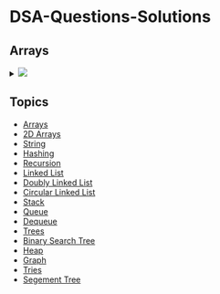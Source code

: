 # DSA-Questions-Solutions
## Arrays

<details>
    <summary><img id="array" src="https://img.shields.io/badge/Arrays-44-brightgreen?style=for-the-badge"></summary>


| S.No.    | Topic:                | Problem                                                                                              | Solutions | Python | C++    | Java   | JavaScript   |
| -------  |:---------------------:|------------------------------------------------------------------------------------------------------|:---------:|--------|--------|--------|--------|
| 1        | `Array`               | Search Element                                                                                       |✔️         |<a href="#"><img src="https://img.shields.io/badge/Solution-red"></a>  |  <a href="https://github.com/AkashSingh3031/The-Complete-FAANG-Preparation/blob/master/1%5D.%20DSA/1%5D.%20Data%20Structures/01%5D.%20Array/C%2B%2B/_001)_Search_Element.cpp"><img src="https://img.shields.io/badge/Solution-green"></a>  |  <a href="#"><img src="https://img.shields.io/badge/Solution-red"></a> |<a href="https://github.com/Wenodh/The-Complete-FAANG-Preparation/blob/wenodh/1%5D.%20DSA/1%5D.%20Data%20Structures/01%5D.%20Array/JavaScript/_001)_Search_Element.js"><img src="https://img.shields.io/badge/Solution-green"></a>  |
| 2        | `Array`               | Insert Element                                                                                       |✔️         |<a href="#"><img src="https://img.shields.io/badge/Solution-red"></a>  |  <a href="https://github.com/AkashSingh3031/The-Complete-FAANG-Preparation/blob/master/1%5D.%20DSA/1%5D.%20Data%20Structures/01%5D.%20Array/C%2B%2B/_002)_Insert_Element.cpp"><img src="https://img.shields.io/badge/Solution-green"></a>  |  <a href="#"><img src="https://img.shields.io/badge/Solution-red"></a> |<a href="https://github.com/Wenodh/The-Complete-FAANG-Preparation/blob/wenodh/1%5D.%20DSA/1%5D.%20Data%20Structures/01%5D.%20Array/JavaScript/_002)_Insert_Element.js"><img src="https://img.shields.io/badge/Solution-green"></a>  |
| 3        | `Array`               | Delete Element                                                                                       |✔️         |<a href="#"><img src="https://img.shields.io/badge/Solution-red"></a>  |  <a href="https://github.com/AkashSingh3031/The-Complete-FAANG-Preparation/blob/master/1%5D.%20DSA/1%5D.%20Data%20Structures/01%5D.%20Array/C%2B%2B/_003)_Delete_Element.cpp"><img src="https://img.shields.io/badge/Solution-green"></a>  |  <a href="#"><img src="https://img.shields.io/badge/Solution-red"></a> |<a href="https://github.com/AkashSingh3031/The-Complete-FAANG-Preparation/blob/master/1%5D.%20DSA/1%5D.%20Data%20Structures/01%5D.%20Array/JavaScript/_003)_Delete_Element.js"><img src="https://img.shields.io/badge/Solution-green"></a>   |
| 4        | `Array`               | Reverse Array                                                                                        |✔️         |<a href="#"><img src="https://img.shields.io/badge/Solution-red"></a>  |  <a href="https://github.com/AkashSingh3031/The-Complete-FAANG-Preparation/blob/master/1%5D.%20DSA/1%5D.%20Data%20Structures/01%5D.%20Array/C%2B%2B/_004)_Reverse_Array.cpp"><img src="https://img.shields.io/badge/Solution-green"></a>  |  <a href="#"><img src="https://img.shields.io/badge/Solution-red"></a> |<a href="https://github.com/AkashSingh3031/The-Complete-FAANG-Preparation/blob/master/1%5D.%20DSA/1%5D.%20Data%20Structures/01%5D.%20Array/JavaScript/_004)_Reverse_Array.js"><img src="https://img.shields.io/badge/Solution-green"></a>  |
| 5        | `Array`               | Left Rotate Array by 1                                                                               |✔️         |<a href="#"><img src="https://img.shields.io/badge/Solution-red"></a>  |  <a href="https://github.com/AkashSingh3031/The-Complete-FAANG-Preparation/blob/master/1%5D.%20DSA/1%5D.%20Data%20Structures/01%5D.%20Array/C%2B%2B/_005)_Left_Rotate_Array_by_1.cpp"><img src="https://img.shields.io/badge/Solution-green"></a>  |  <a href="#"><img src="https://img.shields.io/badge/Solution-red"></a> |<a href="https://github.com/AkashSingh3031/The-Complete-FAANG-Preparation/blob/master/1%5D.%20DSA/1%5D.%20Data%20Structures/01%5D.%20Array/JavaScript/_005)_Left_Rotate_Array_by_1.js"><img src="https://img.shields.io/badge/Solution-green"></a> |
| 6        | `Array`               | Left Rotate Array by d                                                                               |✔️         |<a href="#"><img src="https://img.shields.io/badge/Solution-red"></a>  |  <a href="https://github.com/AkashSingh3031/The-Complete-FAANG-Preparation/blob/master/1%5D.%20DSA/1%5D.%20Data%20Structures/01%5D.%20Array/C%2B%2B/_006)_Left_Rotate_Array_by_d_(Time_dN).cpp"><img src="https://img.shields.io/badge/Solution-1-green"></a><br><a href="https://github.com/AkashSingh3031/The-Complete-FAANG-Preparation/blob/master/1%5D.%20DSA/1%5D.%20Data%20Structures/01%5D.%20Array/C%2B%2B/_007)_Left_Rotate_Array_by_d_(Time_N).cpp"><img src="https://img.shields.io/badge/Solution-2-green"></a><br><a href="https://github.com/AkashSingh3031/The-Complete-FAANG-Preparation/blob/master/1%5D.%20DSA/1%5D.%20Data%20Structures/01%5D.%20Array/C%2B%2B/_008)_Left_Rotate_Array_by_d_(Time_N).cpp"><img src="https://img.shields.io/badge/Solution-3-green"></a>  |  <a href="#"><img src="https://img.shields.io/badge/Solution-red"></a> |<a href="https://github.com/AkashSingh3031/The-Complete-FAANG-Preparation/blob/master/1%5D.%20DSA/1%5D.%20Data%20Structures/01%5D.%20Array/JavaScript/_006)_Left_Rotate_Array_by_d_(Time_dN).js"><img src="https://img.shields.io/badge/Solution-1-green"></a><br><a href="https://github.com/AkashSingh3031/The-Complete-FAANG-Preparation/blob/master/1%5D.%20DSA/1%5D.%20Data%20Structures/01%5D.%20Array/JavaScript/_007)_Left_Rotate_Array_by_d_(Time_N).js"><img src="https://img.shields.io/badge/Solution-2-green"></a><br><a href="https://github.com/AkashSingh3031/The-Complete-FAANG-Preparation/blob/master/1%5D.%20DSA/1%5D.%20Data%20Structures/01%5D.%20Array/JavaScript/_008)_Left_Rotate_Array_by_d_(Time_N).js"><img src="https://img.shields.io/badge/Solution-3-green"></a>  |
| 7        | `Array`               | Remove Duplicates from a Sorted Array                                                                |✔️         |<a href="#"><img src="https://img.shields.io/badge/Solution-red"></a>  |  <a href="https://github.com/AkashSingh3031/The-Complete-FAANG-Preparation/blob/master/1%5D.%20DSA/1%5D.%20Data%20Structures/01%5D.%20Array/C%2B%2B/_009)_Remove_Duplicates_from_a_sorted_array.cpp"><img src="https://img.shields.io/badge/Solution-1-green"></a><br><a href="https://github.com/AkashSingh3031/The-Complete-FAANG-Preparation/blob/master/1%5D.%20DSA/1%5D.%20Data%20Structures/01%5D.%20Array/C%2B%2B/_010)_Remove_Duplicates_from_a_sorted_array.cpp"><img src="https://img.shields.io/badge/Solution-2-green"></a>  |  <a href="#"><img src="https://img.shields.io/badge/Solution-red"></a> |<a href="https://github.com/AkashSingh3031/The-Complete-FAANG-Preparation/blob/master/1%5D.%20DSA/1%5D.%20Data%20Structures/01%5D.%20Array/JavaScript/_009)_Remove_Duplicates_from_a_sorted_array.js"><img src="https://img.shields.io/badge/Solution-1-green"></a><br><a href="https://github.com/AkashSingh3031/The-Complete-FAANG-Preparation/blob/master/1%5D.%20DSA/1%5D.%20Data%20Structures/01%5D.%20Array/JavaScript/_010)_Remove_Duplicates_from_a_sorted_array.js"><img src="https://img.shields.io/badge/Solution-2-green"></a> |
| 8        | `Array`               | Largest Number                                                                                       |✔️         |<a href="#"><img src="https://img.shields.io/badge/Solution-red"></a>  |  <a href="#"><img src="https://img.shields.io/badge/Solution-1-green"></a><br><a href="#"><img src="https://img.shields.io/badge/Solution-2-green"></a>  |  <a href="#"><img src="https://img.shields.io/badge/Solution-red"></a> |<a href="#"><img src="https://img.shields.io/badge/Solution-1-green"></a><br><a href="#"><img src="https://img.shields.io/badge/Solution-2-green"></a>   |
| 9        | `Array`               | Second Largest Number                                                                                |✔️         |<a href="#"><img src="https://img.shields.io/badge/Solution-red"></a>  |  <a href="#"><img src="https://img.shields.io/badge/Solution-1-green"></a><br><a href="#"><img src="https://img.shields.io/badge/Solution-2-green"></a>  |  <a href="#"><img src="https://img.shields.io/badge/Solution-red"></a> |<a href="#"><img src="https://img.shields.io/badge/Solution-1-green"></a><br><a href="#"><img src="https://img.shields.io/badge/Solution-2-green"></a>  |
| 10       | `Array`               | Move All ZEROs to End                                                                                |✔️         |<a href="#"><img src="https://img.shields.io/badge/Solution-red"></a>  |  <a href="#"><img src="https://img.shields.io/badge/Solution-1-green"></a><br><a href="#"><img src="https://img.shields.io/badge/Solution-2-green"></a>  |  <a href="#"><img src="https://img.shields.io/badge/Solution-red"></a> |<a href="#"><img src="https://img.shields.io/badge/Solution-1-green"></a><br><a href="#"><img src="https://img.shields.io/badge/Solution-2-green"></a>  |
| 11       | `Array`               | Leaders in an Array                                                                                  |✔️         |<a href="#"><img src="https://img.shields.io/badge/Solution-red"></a>  |  <a href="#"><img src="https://img.shields.io/badge/Solution-1-green"></a><br><a href="#"><img src="https://img.shields.io/badge/Solution-2-green"></a>  |  <a href="#"><img src="https://img.shields.io/badge/Solution-red"></a> |<a href="#"><img src="https://img.shields.io/badge/Solution-1-green"></a><br><a href="#"><img src="https://img.shields.io/badge/Solution-2-green"></a>  |
| 12       | `Array`               | Maximum Difference                                                                                   |✔️         |<a href="#"><img src="https://img.shields.io/badge/Solution-red"></a>  |  <a href="#"><img src="https://img.shields.io/badge/Solution-1-green"></a><br><a href="#"><img src="https://img.shields.io/badge/Solution-2-green"></a>  |  <a href="#"><img src="https://img.shields.io/badge/Solution-red"></a> |<a href="#"><img src="https://img.shields.io/badge/Solution-1-green"></a><br><a href="#"><img src="https://img.shields.io/badge/Solution-2-green"></a>  |
| 13       | `Array`               | Stock Buy & Shell                                                                                    |✔️         |<a href="#"><img src="https://img.shields.io/badge/Solution-red"></a>  |  <a href="#"><img src="https://img.shields.io/badge/Solution-1-green"></a><br><a href="#"><img src="https://img.shields.io/badge/Solution-2-green"></a>  |  <a href="#"><img src="https://img.shields.io/badge/Solution-red"></a> |<a href="#"><img src="https://img.shields.io/badge/Solution-1-green"></a><br><a href="#"><img src="https://img.shields.io/badge/Solution-2-green"></a>   |
| 14       | `Array`               | Trapping_Rain_Water                                                                                  |✔️         |<a href="#"><img src="https://img.shields.io/badge/Solution-red"></a>  |  <a href="#"><img src="https://img.shields.io/badge/Solution-1-green"></a><br><a href="#"><img src="https://img.shields.io/badge/Solution-2-green"></a>  |  <a href="#"><img src="https://img.shields.io/badge/Solution-red"></a> | <a href="#"><img src="https://img.shields.io/badge/Solution-red"></a>  |
| 15       | `Array`               | Next Permutation                                                                                     |✔️         |<a href="#"><img src="https://img.shields.io/badge/Solution-red"></a>  |  <a href="#"><img src="https://img.shields.io/badge/Solution-1-green"></a><br><a href="#"><img src="https://img.shields.io/badge/Solution-2-green"></a>  |  <a href="#"><img src="https://img.shields.io/badge/Solution-red"></a> | <a href="#"><img src="https://img.shields.io/badge/Solution-red"></a>  |
| 16       | `Array`               | Count Inversion                                                                                      |✔️         |<a href="#"><img src="https://img.shields.io/badge/Solution-red"></a>  |  <a href="#"><img src="https://img.shields.io/badge/Solution-1-green"></a><br><a href="#"><img src="https://img.shields.io/badge/Solution-2-green"></a>  |  <a href="#"><img src="https://img.shields.io/badge/Solution-red"></a> | <a href="#"><img src="https://img.shields.io/badge/Solution-red"></a>| 
| 17       | `Array`               | Best time to buy and Sell stock                                                                      |✔️         |<a href="#"><img src="https://img.shields.io/badge/Solution-red"></a>  |  <a href="#"><img src="https://img.shields.io/badge/Solution-1-green"></a><br><a href="#"><img src="https://img.shields.io/badge/Solution-2-green"></a>  |  <a href="#"><img src="https://img.shields.io/badge/Solution-red"></a> |<a href="#"><img src="https://img.shields.io/badge/Solution-red"></a> |
| 18       | `Array`               | Maximum Consecutive ONEs in binary Array                                                             |✔️         |<a href="#"><img src="https://img.shields.io/badge/Solution-red"></a>  |  <a href="#"><img src="https://img.shields.io/badge/Solution-1-green"></a><br><a href="#"><img src="https://img.shields.io/badge/Solution-2-green"></a>  |<a href="#"><img src="https://img.shields.io/badge/Solution-red"></a>  |<a href="#"><img src="https://img.shields.io/badge/Solution-red"></a> |
| 19       | `Array`               | Maximum Circular Subarray Sum                                                                        |✔️         |<a href="#"><img src="https://img.shields.io/badge/Solution-red"></a>  |  <a href="#"><img src="https://img.shields.io/badge/Solution-1-green"></a><br><a href="#"><img src="https://img.shields.io/badge/Solution-2-green"></a>  |  <a href="#"><img src="https://img.shields.io/badge/Solution-red"></a> | <a href="#"><img src="https://img.shields.io/badge/Solution-red"></a> |
| 20       | `Array`               | Maximum Length Even Odd Subarray                                                                     |✔️         |<a href="#"><img src="https://img.shields.io/badge/Solution-red"></a>  |  <a href="#"><img src="https://img.shields.io/badge/Solution-1-green"></a><br><a href="#"><img src="https://img.shields.io/badge/Solution-2-green"></a>  |  <a href="#"><img src="https://img.shields.io/badge/Solution-red"></a> |<a href="#"><img src="https://img.shields.io/badge/Solution-red"></a>|
| 21       | `Array`               | Majority Element                                                                                     |✔️         |<a href="#"><img src="https://img.shields.io/badge/Solution-red"></a>  |  <a href="#"><img src="https://img.shields.io/badge/Solution-1-green"></a><br><a href="#"><img src="https://img.shields.io/badge/Solution-2-green"></a>  |  <a href="#"><img src="https://img.shields.io/badge/Solution-red"></a> | <a href="#"><img src="https://img.shields.io/badge/Solution-red"></a> |
| 22       | `Array`               | Minimum Group flips to make same                                                                     |✔️         |<a href="#"><img src="https://img.shields.io/badge/Solution-red"></a>  |  <a href="#"><img src="https://img.shields.io/badge/Solution-green"></a>  |  <a href="#"><img src="https://img.shields.io/badge/Solution-red"></a> | <a href="#"><img src="https://img.shields.io/badge/Solution-red"></a> |
| 23       | `Array`               | Max Sum of K Consecutive Element                                                                     |✔️         |<a href="#"><img src="https://img.shields.io/badge/Solution-red"></a>  |  <a href="#"><img src="https://img.shields.io/badge/Solution-1-green"></a><br><a href="#"><img src="https://img.shields.io/badge/Solution-2-green"></a>  |  <a href="#"><img src="https://img.shields.io/badge/Solution-red"></a> | <a href="#"><img src="https://img.shields.io/badge/Solution-red"></a> |
| 24       | `Array`               | Find SubArray of Given Sum                                                                           |✔️         |<a href="#"><img src="https://img.shields.io/badge/Solution-red"></a>  |  <a href="#"><img src="https://img.shields.io/badge/Solution-1-green"></a><br><a href="#"><img src="https://img.shields.io/badge/Solution-2-green"></a>  |  <a href="#"><img src="https://img.shields.io/badge/Solution-red"></a> | <a href="#"><img src="https://img.shields.io/badge/Solution-red"></a> |
| 25       | `Array`               | Print N bonacci Numbers                                                                              |✔️         |<a href="#"><img src="https://img.shields.io/badge/Solution-red"></a>  |  <a href="#"><img src="https://img.shields.io/badge/Solution-green"></a>  |  <a href="#"><img src="https://img.shields.io/badge/Solution-red"></a> | <a href="#"><img src="https://img.shields.io/badge/Solution-red"></a> |
| 26       | `Array`               | Get_Sum on Given Queries                                                                             |✔️         |<a href="#"><img src="https://img.shields.io/badge/Solution-red"></a>  |  <a href="#"><img src="https://img.shields.io/badge/Solution-green"></a>  |  <a href="#"><img src="https://img.shields.io/badge/Solution-red"></a> | <a href="#"><img src="https://img.shields.io/badge/Solution-red"></a> |
| 27       | `Array`               | Find Equilibrium Point in an Array                                                                   |✔️         |<a href="#"><img src="https://img.shields.io/badge/Solution-red"></a>  |  <a href="#"><img src="https://img.shields.io/badge/Solution-1-green"></a><br><a href="#"><img src="https://img.shields.io/badge/Solution-2-green"></a>  |  <a href="#"><img src="https://img.shields.io/badge/Solution-red"></a> | <a href="#"><img src="https://img.shields.io/badge/Solution-red"></a> |
| 28       | `Array`               | In Two Array Find Max Occuring Element                                                               |✔️         |<a href="#"><img src="https://img.shields.io/badge/Solution-red"></a>  |  <a href="#"><img src="https://img.shields.io/badge/Solution-green"></a>  |  <a href="#"><img src="https://img.shields.io/badge/Solution-red"></a> | <a href="#"><img src="https://img.shields.io/badge/Solution-red"></a>|

<br/>
<div align="right">
    <b><a href="#arrays">⬆️ Back to Top</a></b>
</div>
<br/>
</details>

































## Topics
* [Arrays](https://github.com/shubhanshurav/The-Complete-FAANG-Preparation/tree/master/1%5D.%20DSA%20%2B%20CP/1%5D.%20DSA/1%5D.%20Data%20Structures/01%5D.%20Array)
* [2D Arrays](https://github.com/shubhanshurav/The-Complete-FAANG-Preparation/tree/master/1%5D.%20DSA%20%2B%20CP/1%5D.%20DSA/1%5D.%20Data%20Structures/02%5D.%202D%20Array)
* [String](https://github.com/shubhanshurav/The-Complete-FAANG-Preparation/tree/master/1%5D.%20DSA%20%2B%20CP/1%5D.%20DSA/1%5D.%20Data%20Structures/04%5D.%20Strings)
* [Hashing](https://github.com/shubhanshurav/The-Complete-FAANG-Preparation/tree/master/1%5D.%20DSA%20%2B%20CP/1%5D.%20DSA/1%5D.%20Data%20Structures/05%5D.%20Hashing)
* [Recursion](https://github.com/shubhanshurav/The-Complete-FAANG-Preparation/tree/master/1%5D.%20DSA%20%2B%20CP/1%5D.%20DSA/1%5D.%20Data%20Structures/03%5D.%20Recursion)
* [Linked List](https://github.com/shubhanshurav/The-Complete-FAANG-Preparation/tree/master/1%5D.%20DSA%20%2B%20CP/1%5D.%20DSA/1%5D.%20Data%20Structures/06%5D.%20Linked%20List)
* [Doubly Linked List](https://github.com/shubhanshurav/The-Complete-FAANG-Preparation/tree/master/1%5D.%20DSA%20%2B%20CP/1%5D.%20DSA/1%5D.%20Data%20Structures/07%5D.%20Doubly%20Linked%20List)
* [Circular Linked List](https://github.com/shubhanshurav/The-Complete-FAANG-Preparation/tree/master/1%5D.%20DSA%20%2B%20CP/1%5D.%20DSA/1%5D.%20Data%20Structures/08%5D.%20Circular%20Linked%20List)
* [Stack](https://github.com/shubhanshurav/The-Complete-FAANG-Preparation/tree/master/1%5D.%20DSA%20%2B%20CP/1%5D.%20DSA/1%5D.%20Data%20Structures/09%5D.%20Stack)
* [Queue](https://github.com/shubhanshurav/The-Complete-FAANG-Preparation/tree/master/1%5D.%20DSA%20%2B%20CP/1%5D.%20DSA/1%5D.%20Data%20Structures/11%5D.%20Deueue)
* [Dequeue](https://github.com/shubhanshurav/The-Complete-FAANG-Preparation/tree/master/1%5D.%20DSA%20%2B%20CP/1%5D.%20DSA/1%5D.%20Data%20Structures/11%5D.%20Deueue)
* [Trees](https://github.com/shubhanshurav/The-Complete-FAANG-Preparation/tree/master/1%5D.%20DSA%20%2B%20CP/1%5D.%20DSA/1%5D.%20Data%20Structures/12%5D.%20Tree)
* [Binary Search Tree](https://github.com/shubhanshurav/The-Complete-FAANG-Preparation/tree/master/1%5D.%20DSA%20%2B%20CP/1%5D.%20DSA/1%5D.%20Data%20Structures/13%5D.%20Binary%20Search%20Tree)
* [Heap](https://github.com/shubhanshurav/The-Complete-FAANG-Preparation/tree/master/1%5D.%20DSA%20%2B%20CP/1%5D.%20DSA/1%5D.%20Data%20Structures/14%5D.%20Heap)
* [Graph](https://github.com/shubhanshurav/The-Complete-FAANG-Preparation/tree/master/1%5D.%20DSA%20%2B%20CP/1%5D.%20DSA/1%5D.%20Data%20Structures/15%5D.%20Graph) 
* [Tries](https://github.com/shubhanshurav/The-Complete-FAANG-Preparation/tree/master/1%5D.%20DSA%20%2B%20CP/1%5D.%20DSA/1%5D.%20Data%20Structures/16%5D.%20Trie)
* [Segement Tree](https://github.com/shubhanshurav/The-Complete-FAANG-Preparation/tree/master/1%5D.%20DSA%20%2B%20CP/1%5D.%20DSA/1%5D.%20Data%20Structures/17%5D.%20Segment-Tree)
